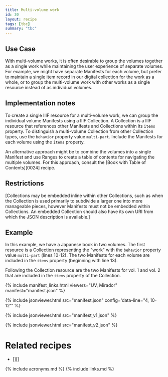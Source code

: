 ```yaml
---
title: Multi-volume work
id: 30
layout: recipe
tags: [tbc]
summary: "tbc"
---
```


## Use Case

With multi-volume works, it is often desirable to group the volumes together as a single work while maintaining the user experience of separate volumes. For example, we might have separate Manifests for each volume, but prefer to maintain a single item record in our digital collection for the work as a whole, or to group the multi-volume work with other works as a single resource instead of as individual volumes.

## Implementation notes

To create a single IIIF resource for a multi-volume work, we can group the individual volume Manifests using a IIIF Collection. A Collection is a IIIF resource that references other Manifests and Collections within its `items` property. To distinguish a multi-volume Collection from other Collection types, use the `behavior` property value `multi-part`. Include the Manifests for each volume using the `items` property.

An alternative approach might be to combine the volumes into a single Manifest and use Ranges to create a table of contents for navigating the multiple volumes. For this approach, consult the [Book with Table of Contents][0024] recipe.

## Restrictions

[Collections may be embedded inline within other Collections, such as when the Collection is used primarily to subdivide a larger one into more manageable pieces, however Manifests must not be embedded within Collections. An embedded Collection should also have its own URI from which the JSON description is available.]

## Example

In this example, we have a Japanese book in two volumes. The first resource is a Collection representing the "work" with the `behavior` property value `multi-part` (lines 10-12). The two Manifests for each volume are included in the `items` property (beginning with line 13).

Following the Collection resource are the two Manifests for vol. 1 and vol. 2 that are included in the `items` property of the Collection.

{% include manifest_links.html viewers="UV, Mirador" manifest="manifest.json" %}

{% include jsonviewer.html src="manifest.json" config='data-line="4, 10-12"' %}

{% include jsonviewer.html src="manifest_v1.json" %}

{% include jsonviewer.html src="manifest_v2.json" %}

# Related recipes

* [][]

{% include acronyms.md %}
{% include links.md %}
